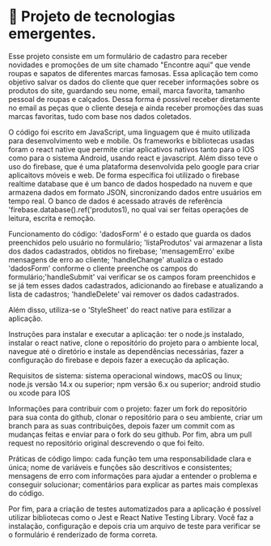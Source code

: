 <div>
  <h1>👋 Projeto de tecnologias emergentes. </h1>
  <p>Esse projeto consiste em um formulário de cadastro para receber novidades e promoções de um site chamado "Encontre aqui" que vende roupas e sapatos de diferentes marcas famosas. Essa aplicação tem como objetivo salvar os dados do cliente que quer receber informações sobre os produtos do site, guardando seu nome, email, marca favorita, tamanho pessoal de roupas e calçados. Dessa forma é possível receber diretamente no email as peças que o cliente deseja e ainda receber promoções das suas marcas favoritas, tudo com base nos dados coletados.</p>  
  <p>O código foi escrito em JavaScript, uma linguagem que é muito utilizada para desenvolvimento web e mobile. Os frameworks e bibliotecas usadas foram o react native que permite criar aplicativos nativos tanto para o IOS como para o sistema Android, usando react e javascript. Além disso teve o uso do firebase, que é uma plataforma desenvolvida pelo google para criar aplicaitovs móveis e web. De forma específica foi utilizado o firebase realtime database que é um banco de dados hospedado na nuvem e que armazena dados em formato JSON, sincronizando dados entre usuários em tempo real. O banco de dados é acessado através de referência 'firebase.database().ref('produtos1), no qual vai ser feitas operações de leitura, escrita e remoção. </p>
  <p>Funcionamento do código: 'dadosForm' é o estado que guarda os dados preenchidos pelo usuário no formulário; 'listaProdutos' vai armazenar a lista dos dados cadastrados, obtidos no firebase; 'mensagemErro' exibe mensagens de erro ao cliente; 'handleChange' atualiza o estado 'dadosForm' conforme o cliente preenche os campos do formulário;'handleSubmit' vai verificar se os campos foram preenchidos e se já tem esses dados cadastrados, adicionando ao firebase e atualizando a lista de cadastros; 'handleDelete' vai remover os dados cadastrados.</p>
  <p>Além disso, utiliza-se o 'StyleSheet' do react native para estilizar a aplicação.</p>
  <p>Instruções para instalar e executar a aplicação: ter o node.js instalado, instalar o react native, clone o repositório do projeto para o ambiente local, navegue até o diretório e instale as dependências necessárias, fazer a configuração do firebase e depois fazer a execução da aplicação.</p>
  <p>Requisitos de sistema: sistema operacional windows, macOS ou linux; node.js versão 14.x ou superior; npm versão 6.x ou superior; android studio ou xcode para IOS</p>
  <p>Informações para contribuir com o projeto: fazer um fork do repositório para sua conta do github, clonar o repositório para o seu ambiente, criar um branch para as suas contribuições, depois fazer um commit com as mudanças feitas e enviar para o fork do seu github. Por fim, abra um pull request no repositório original descrevendo o que foi feito.</p>
  <p>Práticas de código limpo: cada função tem uma responsabilidade clara e única; nome de variáveis e funções são descritivos e consistentes; mensagens de erro com informações para ajudar a entender o problema e conseguir solucionar; comentários para explicar as partes mais complexas do código.</p>
 <p>Por fim, para a criação de testes automatizados para a aplicação é possível utilizar bibliotecas como o Jest e React Native Testing Library. Você faz a instalação, configuração e depois cria um arquivo de teste para verificar se o formulário é renderizado de forma correta.</p>
</div>

